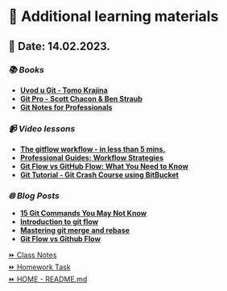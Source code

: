 # 📖 **Additional learning materials**
## 📅 **Date: 14.02.2023.**

### ***📚 Books***
- [**Uvod u Git - Tomo Krajina**](/resources/books/github_knjiga_tomo_krajina.pdf) 
- [**Git Pro - Scott Chacon & Ben Straub**](https://git-scm.com/book/en/v2)
- [**Git Notes for Professionals**](/resources//books/git-notes-for-professionals.pdf)
### ***📹 Video lessons***
* [**The gitflow workflow - in less than 5 mins.**](https://www.youtube.com/watch?v=1SXpE08hvGs&ab_channel=Devchild)
* [**Professional Guides: Workflow Strategies**](https://www.youtube.com/watch?v=aJnFGMclhU8&ab_channel=GitHubTraining%26Guides)
* [**Git Flow vs GitHub Flow: What You Need to Know**](https://www.youtube.com/watch?v=hG_P6IRAjNQ&ab_channel=AlexHyett)
* [**Git Tutorial - Git Crash Course using BitBucket**](https://www.youtube.com/watch?v=1tC6Z57AOkY&t=984s&ab_channel=AHTCloud)

### ***🌐 Blog Posts***
* [**15 Git Commands You May Not Know**](https://dev.to/zaiste/15-git-commands-you-may-not-know-4a8j)<br/>
* [**Introduction to git flow**](https://blog.knoldus.com/introduction-to-git-flow/)<br/>
* [**Mastering git merge and rebase**](https://towardsdatascience.com/mastering-git-merge-and-rebase-f2a7c5c348a9)<br/>
* [**Git Flow vs Github Flow**](https://www.geeksforgeeks.org/git-flow-vs-github-flow/)  



[:fast_forward: Class Notes](/devops-mentorship-program/02-february/week-1-140223/00-class-notes.md)  
[:fast_forward: Homework Task](/devops-mentorship-program/02-february/week-1-140223/01-homework.md)  
[:fast_forward: HOME - README.md](https://github.com/allops-solutions/devops-aws-mentorship-program#devops-mentorship-program)   
